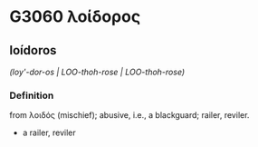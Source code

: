 # G3060 λοίδορος

## loídoros

_(loy'-dor-os | LOO-thoh-rose | LOO-thoh-rose)_

### Definition

from λοιδός (mischief); abusive, i.e., a blackguard; railer, reviler.

- a railer, reviler

